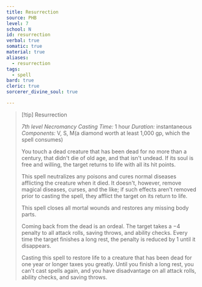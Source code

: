 ```yaml
---
title: Resurrection
source: PHB
level: 7
school: N
id: resurrection
verbal: true
somatic: true
material: true
aliases:
  - resurrection
tags:
  - spell
bard: true
cleric: true
sorcerer_divine_soul: true

---
```

>[!tip] Resurrection
>
> *7th level Necromancy*
> *Casting Time:* 1 hour
> *Duration:* instantaneous
> *Components:* V, S, M(a diamond worth at least 1,000 gp, which the spell consumes)
>
>You touch a dead creature that has been dead for no more than a century, that didn't die of old age, and that isn't undead. If its soul is free and willing, the target returns to life with all its hit points.
>
>This spell neutralizes any poisons and cures normal diseases afflicting the creature when it died. It doesn't, however, remove magical diseases, curses, and the like; if such effects aren't removed prior to casting the spell, they afflict the target on its return to life.
>
>This spell closes all mortal wounds and restores any missing body parts.
>
>Coming back from the dead is an ordeal. The target takes a −4 penalty to all attack rolls, saving throws, and ability checks. Every time the target finishes a long rest, the penalty is reduced by 1 until it disappears.
>
>Casting this spell to restore life to a creature that has been dead for one year or longer taxes you greatly. Until you finish a long rest, you can't cast spells again, and you have disadvantage on all attack rolls, ability checks, and saving throws.
>

